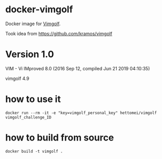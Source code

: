 # docker-vimgolf

Docker image for [Vimgolf](http://www.vimgolf.com).

Took idea from https://github.com/kramos/vimgolf

# Version 1.0

VIM - Vi IMproved 8.0 (2016 Sep 12, compiled Jun 21 2019 04:10:35)

vimgolf 4.9

# how to use it

```
docker run --rm -it -e "key=vimgolf_personal_key" hettomei/vimgolf vimgolf_challenge_ID
```

# how to build from source

```
docker build -t vimgolf .
```
